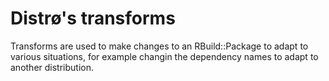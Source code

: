 Distrø's transforms
===================
Transforms are used to make changes to an RBuild::Package to adapt to various situations,
for example changin the dependency names to adapt to another distribution.
